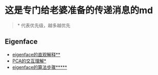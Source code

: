 # 这是专门给老婆准备的传递消息的md
> \* 代表优先级，越多越优先
## Eigenface

- [eigenface的直观解释**](https://sandipanweb.wordpress.com/2018/01/06/eigenfaces-and-a-simple-face-detector-with-pca-svd-in-python/)
- [PCA的交互理解*](https://setosa.io/ev/principal-component-analysis/)
- [eigenface的算法步骤*****](https://www.geeksforgeeks.org/ml-face-recognition-using-eigenfaces-pca-algorithm/)
